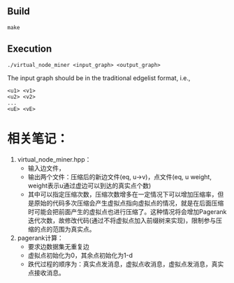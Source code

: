 ## Build
```make```

## Execution
```./virtual_node_miner <input_graph> <output_graph>```

The input graph should be in the traditional edgelist format, i.e.,

```
<u1> <v1>
<u2> <v2>
...
<uE> <vE>
```

# 相关笔记：
1. virtual_node_miner.hpp：
    - 输入边文件，
    - 输出两个文件：压缩后的新边文件(eq, u->v)，点文件(eq, u weight, weight表示u通过虚边可以到达的真实点个数)
    - 其中可以指定压缩次数，压缩次数增多在一定情况下可以增加压缩率，但是原始的代码多次压缩会产生虚拟点指向虚拟点的情况，就是在后面压缩时可能会把前面产生的虚拟点也进行压缩了。这种情况将会增加Pagerank迭代次数，故修改代码(通过不将虚拟点加入前缀树来实现)，限制参与压缩的点的范围为真实点。
2. pagerank计算：
    - 要求边数据集无重复边
    - 虚拟点初始化为0，其余点初始化为1-d
    - 跌代过程的顺序为：真实点发消息，虚拟点收消息，虚拟点发消息，真实点接收消息。
